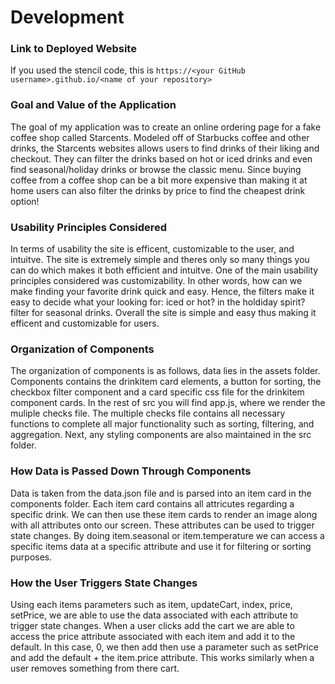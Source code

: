 # Development

### Link to Deployed Website
If you used the stencil code, this is `https://<your GitHub username>.github.io/<name of your repository>`

### Goal and Value of the Application

The goal of my application was to create an online ordering page for a fake coffee shop called Starcents. Modeled off of Starbucks coffee and other drinks, the Starcents websites allows users to find drinks of their liking and checkout. They can filter the drinks based on hot or iced drinks and even find seasonal/holiday drinks or browse the classic menu. Since buying coffee from a coffee shop can be a bit more expensive than making it at home users can also filter the drinks by price to find the cheapest drink option!

### Usability Principles Considered

In terms of usability the site is efficent, customizable to the user, and intuitve. The site is extremely simple and theres only so many things you can do which makes it both efficient and intuitve. One of the main usability principles considered was customizability. In other words, how can we make finding your favorite drink quick and easy. Hence, the filters make it easy to decide what your looking for: iced or hot? in the holdiday spirit? filter for seasonal drinks. Overall the site is simple and easy thus making it efficent and customizable for users.

### Organization of Components
The organization of components is as follows, data lies in the assets folder. Components contains the drinkitem card elements, a button for sorting, the checkbox filter component and a card specific css file for the drinkitem component cards. In the rest of src you will find app.js, where we render the muliple checks file. The multiple checks file contains all necessary functions to complete all major functionality such as sorting, filtering, and aggregation. Next, any styling components are also maintained in the src folder.

### How Data is Passed Down Through Components

Data is taken from the data.json file and is parsed into an item card in the components folder. Each item card contains all attricutes regarding a specific drink. We can then use these item cards to render an image along with all attributes onto our screen. These attributes can be used to trigger state changes. By doing item.seasonal or item.temperature we can access a specific items data at a specific attribute and use it for filtering or sorting purposes.

### How the User Triggers State Changes
Using each items parameters such as item, updateCart, index, price, setPrice, we are able to use the data associated with each attribute to trigger state changes. When a user clicks add the cart we are able to access the price attribute associated with each item and add it to the default. In this case, 0, we then add then use a parameter such as setPrice and add the default + the item.price attribute. This works similarly when a user removes something from there cart. 

